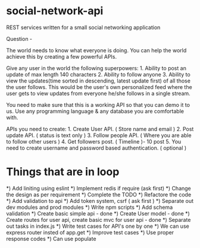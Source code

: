 # social-network-api
REST services written for a small social networking application

Question -

The world needs to know what everyone is doing. You can help the world achieve this by creating a few powerful APIs.

Give any user in the world the following superpowers:
      1. Ability to post an update of max length 140 characters
      2. Ability to follow anyone
      3. Ability to view the updates(time sorted in descending, latest update first) of all those the user follows. This would be the user's own personalized feed where the user gets to view updates from everyone he/she follows in a single stream.

 You need to make sure that this is a working API so that you can demo it to us.  Use any programming language & any database you are comfortable with.

 APIs you need to create:
    1. Create User API. ( Store name and email )
    2. Post update API. ( status is text only )
    3. Follow people API.  ( Where you are able to follow other users )
    4. Get followers post. ( Timeline )- 10 post
    5. You need to create username and password based authentication.  ( optional )


# Things that are in loop
*) Add liniting using eslint
*) Implement redis if require (ask first)
*) Change the design as per requirement
*) Complete the TODO
*) Refactore the code
*) Add validation to api
*) Add token system, csrf ( ask first )
*) Separate out dev modules and prod modules
*) Write npm scripts
*) Add schema validation
*) Create basic simple api - done
*) Create User model - done
*) Create routes for user api, create basic mvc for user api - done
*) Separate out tasks in index.js
*) Write test cases for API's one by one
*) We can use express router insted of app.get
*) Improve test cases
*) Use proper response codes
*) Can use populate
